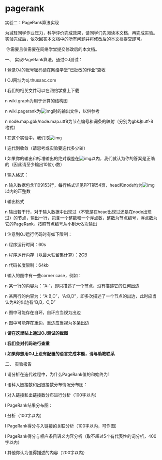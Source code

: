 # pagerank
实验二：PageRank算法实现

 

​	为减轻同学作业压力，科学评价完成效果，请同学们先阅读本文档，再完成实验。实验完成后，依次回答本文档中的所有问题并将修改后的本文档提交即可。

​	你需要且仅需要在网络学堂提交修改后的本文档。

 

一、 实现PageRank算法，通过OJ测试：

l 登录OJ的账号密码请在网络学堂“已批改的作业”查收

l OJ网址为oj.thusaac.com

l 我们的相关文件可以在网络学堂上下载

n wiki.graph为用于计算的结构图

n wiki.pagerank为![img](file:////private/var/folders/l9/26smcc0n28v511jmpwdz3s5w0000gn/T/com.kingsoft.wpsoffice.mac/wps-yangwenyu/ksohtml/wpsf6MVK7.jpg)时的输出文件，以供参考

n node.map.gbk/node.map.utf8为节点编号和词条的映射（分别为gbk和utf-8格式）

l 在这个实验中，我们取![img](file:////private/var/folders/l9/26smcc0n28v511jmpwdz3s5w0000gn/T/com.kingsoft.wpsoffice.mac/wps-yangwenyu/ksohtml/wpsLBsPeA.jpg)

l 迭代到收敛（请思考或实验要迭代多少轮）

l 如果你的输出和标准输出的绝对误差在![img](file:////private/var/folders/l9/26smcc0n28v511jmpwdz3s5w0000gn/T/com.kingsoft.wpsoffice.mac/wps-yangwenyu/ksohtml/wpsfbXSeG.jpg)以内，我们就认为你的答案是正确的（因此请至少输出10位小数）

l 输入格式：

n 输入数据包含1109153行，每行格式详见PPT第54页，head和node均为![img](file:////private/var/folders/l9/26smcc0n28v511jmpwdz3s5w0000gn/T/com.kingsoft.wpsoffice.mac/wps-yangwenyu/ksohtml/wpsTEG5c3.jpg)以内的正整数

l 输出格式

n 输出若干行，对于输入数据中出现过（不管是在head出现过还是在node出现过）的节点，输出一行，包含一个整数和一个浮点数，整数为节点编号，浮点数为它的PageRank。按照节点编号从小到大依次输出

l 注意到OJ运行代码时有如下限制：

n 程序运行时间：60s

n 程序运行内存（以最大驻留集计算）：2GB

n 代码长度限制：64kb

l 输入的图中有一些corner case，例如：

n 某一行的内容为：“A:”，即只描述了一个节点，没有描述它的任何出边

n 某两行的内容为：“A:B,C”，“A:B,D”，即多次描述了一个节点的出边，此时应当认为A的出边有“B,B，C,D”

n 图中可能存在自环，自环应当视为出边

n 图中可能存在重边，重边应当视为多条出边

*l* **请在这里贴上通过OJ测试的截图**

*l* **我们会对代码进行查重**

*l* **如果你想用OJ上没有配置的语言完成本题，请与助教联系**

二、 实验报告

l 请分析在迭代过程中，为什么PageRank值的和始终为1

 

l 语料入链接数和出链接数分布情况分布图：

 

l 对入链接和出链接数分布进行分析（100字以内）

 

l PageRank结果分布图：

 

l 分析（100字以内）

 

l PageRank得分与入链接的关联分析（100字以内，可作图）

 

l PageRank得分与相应条目语义内容分析（取不超过5个有代表性的词分析，400字以内）

 

l 其他你认为值得描述的内容（200字以内）

 

 

 

 
